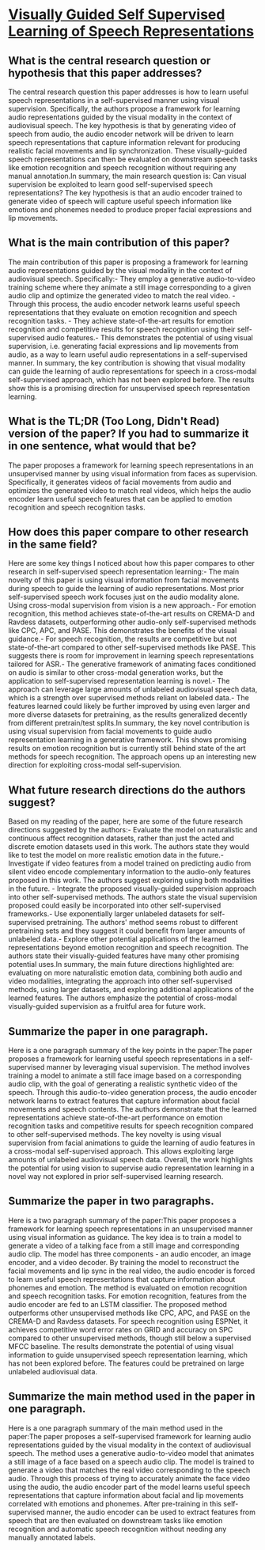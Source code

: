 # [Visually Guided Self Supervised Learning of Speech Representations](https://arxiv.org/abs/2001.04316)

## What is the central research question or hypothesis that this paper addresses?

The central research question this paper addresses is how to learn useful speech representations in a self-supervised manner using visual supervision. Specifically, the authors propose a framework for learning audio representations guided by the visual modality in the context of audiovisual speech. The key hypothesis is that by generating video of speech from audio, the audio encoder network will be driven to learn speech representations that capture information relevant for producing realistic facial movements and lip synchronization. These visually-guided speech representations can then be evaluated on downstream speech tasks like emotion recognition and speech recognition without requiring any manual annotation.In summary, the main research question is: Can visual supervision be exploited to learn good self-supervised speech representations? The key hypothesis is that an audio encoder trained to generate video of speech will capture useful speech information like emotions and phonemes needed to produce proper facial expressions and lip movements.


## What is the main contribution of this paper?

The main contribution of this paper is proposing a framework for learning audio representations guided by the visual modality in the context of audiovisual speech. Specifically:- They employ a generative audio-to-video training scheme where they animate a still image corresponding to a given audio clip and optimize the generated video to match the real video. - Through this process, the audio encoder network learns useful speech representations that they evaluate on emotion recognition and speech recognition tasks. - They achieve state-of-the-art results for emotion recognition and competitive results for speech recognition using their self-supervised audio features.- This demonstrates the potential of using visual supervision, i.e. generating facial expressions and lip movements from audio, as a way to learn useful audio representations in a self-supervised manner. In summary, the key contribution is showing that visual modality can guide the learning of audio representations for speech in a cross-modal self-supervised approach, which has not been explored before. The results show this is a promising direction for unsupervised speech representation learning.


## What is the TL;DR (Too Long, Didn't Read) version of the paper? If you had to summarize it in one sentence, what would that be?

The paper proposes a framework for learning speech representations in an unsupervised manner by using visual information from faces as supervision. Specifically, it generates videos of facial movements from audio and optimizes the generated video to match real videos, which helps the audio encoder learn useful speech features that can be applied to emotion recognition and speech recognition tasks.


## How does this paper compare to other research in the same field?

Here are some key things I noticed about how this paper compares to other research in self-supervised speech representation learning:- The main novelty of this paper is using visual information from facial movements during speech to guide the learning of audio representations. Most prior self-supervised speech work focuses just on the audio modality alone. Using cross-modal supervision from vision is a new approach.- For emotion recognition, this method achieves state-of-the-art results on CREMA-D and Ravdess datasets, outperforming other audio-only self-supervised methods like CPC, APC, and PASE. This demonstrates the benefits of the visual guidance.- For speech recognition, the results are competitive but not state-of-the-art compared to other self-supervised methods like PASE. This suggests there is room for improvement in learning speech representations tailored for ASR.- The generative framework of animating faces conditioned on audio is similar to other cross-modal generation works, but the application to self-supervised representation learning is novel.- The approach can leverage large amounts of unlabeled audiovisual speech data, which is a strength over supervised methods reliant on labeled data.- The features learned could likely be further improved by using even larger and more diverse datasets for pretraining, as the results generalized decently from different pretrain/test splits.In summary, the key novel contribution is using visual supervision from facial movements to guide audio representation learning in a generative framework. This shows promising results on emotion recognition but is currently still behind state of the art methods for speech recognition. The approach opens up an interesting new direction for exploiting cross-modal self-supervision.


## What future research directions do the authors suggest?

Based on my reading of the paper, here are some of the future research directions suggested by the authors:- Evaluate the model on naturalistic and continuous affect recognition datasets, rather than just the acted and discrete emotion datasets used in this work. The authors state they would like to test the model on more realistic emotion data in the future.- Investigate if video features from a model trained on predicting audio from silent video encode complementary information to the audio-only features proposed in this work. The authors suggest exploring using both modalities in the future. - Integrate the proposed visually-guided supervision approach into other self-supervised methods. The authors state the visual supervision proposed could easily be incorporated into other self-supervised frameworks.- Use exponentially larger unlabeled datasets for self-supervised pretraining. The authors' method seems robust to different pretraining sets and they suggest it could benefit from larger amounts of unlabeled data.- Explore other potential applications of the learned representations beyond emotion recognition and speech recognition. The authors state their visually-guided features have many other promising potential uses.In summary, the main future directions highlighted are: evaluating on more naturalistic emotion data, combining both audio and video modalities, integrating the approach into other self-supervised methods, using larger datasets, and exploring additional applications of the learned features. The authors emphasize the potential of cross-modal visually-guided supervision as a fruitful area for future work.


## Summarize the paper in one paragraph.

Here is a one paragraph summary of the key points in the paper:The paper proposes a framework for learning useful speech representations in a self-supervised manner by leveraging visual supervision. The method involves training a model to animate a still face image based on a corresponding audio clip, with the goal of generating a realistic synthetic video of the speech. Through this audio-to-video generation process, the audio encoder network learns to extract features that capture information about facial movements and speech contents. The authors demonstrate that the learned representations achieve state-of-the-art performance on emotion recognition tasks and competitive results for speech recognition compared to other self-supervised methods. The key novelty is using visual supervision from facial animations to guide the learning of audio features in a cross-modal self-supervised approach. This allows exploiting large amounts of unlabeled audiovisual speech data. Overall, the work highlights the potential for using vision to supervise audio representation learning in a novel way not explored in prior self-supervised learning research.


## Summarize the paper in two paragraphs.

Here is a two paragraph summary of the paper:This paper proposes a framework for learning speech representations in an unsupervised manner using visual information as guidance. The key idea is to train a model to generate a video of a talking face from a still image and corresponding audio clip. The model has three components - an audio encoder, an image encoder, and a video decoder. By training the model to reconstruct the facial movements and lip sync in the real video, the audio encoder is forced to learn useful speech representations that capture information about phonemes and emotion. The method is evaluated on emotion recognition and speech recognition tasks. For emotion recognition, features from the audio encoder are fed to an LSTM classifier. The proposed method outperforms other unsupervised methods like CPC, APC, and PASE on the CREMA-D and Ravdess datasets. For speech recognition using ESPNet, it achieves competitive word error rates on GRID and accuracy on SPC compared to other unsupervised methods, though still below a supervised MFCC baseline. The results demonstrate the potential of using visual information to guide unsupervised speech representation learning, which has not been explored before. The features could be pretrained on large unlabeled audiovisual data.


## Summarize the main method used in the paper in one paragraph.

Here is a one paragraph summary of the main method used in the paper:The paper proposes a self-supervised framework for learning audio representations guided by the visual modality in the context of audiovisual speech. The method uses a generative audio-to-video model that animates a still image of a face based on a speech audio clip. The model is trained to generate a video that matches the real video corresponding to the speech audio. Through this process of trying to accurately animate the face video using the audio, the audio encoder part of the model learns useful speech representations that capture information about facial and lip movements correlated with emotions and phonemes. After pre-training in this self-supervised manner, the audio encoder can be used to extract features from speech that are then evaluated on downstream tasks like emotion recognition and automatic speech recognition without needing any manually annotated labels.
